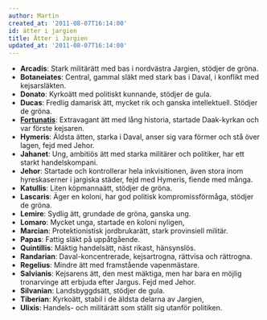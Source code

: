 ```yaml
---
author: Martin
created_at: '2011-08-07T16:14:00'
id: ätter i jargien
title: Ätter i Jargien
updated_at: '2011-08-07T16:14:00'
---
```

-   **Arcadis**: Stark militärätt med bas i nordvästra Jargien, stödjer de gröna.
-   **Botaneiates**: Central, gammal släkt med stark bas i Daval, i konflikt med kejsarsläkten.
-   **Donato**: Kyrkoätt med politiskt kunnande, stödjer de gula.
-   **Ducas**: Fredlig damarisk ätt, mycket rik och ganska intellektuell. Stödjer de gröna.
-   **[Fortunatis]**: Extravagant ätt med lång historia, startade Daak-kyrkan och var förste kejsaren.
-   **Hymeris**: Äldsta ätten, starka i Daval, anser sig vara förmer och stå över lagen, fejd med Jehor.
-   **Jahanet**: Ung, ambitiös ätt med starka militärer och politiker, har ett starkt handelskompani.
-   **Jehor**: Startade och kontrollerar hela inkvisitionen, även stora inom hyreskaserner i jargiska städer, fejd med Hymeris, fiende med många.
-   **Katullis**: Liten köpmannaätt, stödjer de gröna.
-   **Lascaris**: Äger en koloni, har god politisk kompromissförmåga, stödjer de gröna.
-   **Lemire**: Sydlig ätt, grundade de gröna, ganska ung.
-   **Lomaro**: Mycket unga, startade en koloni nyligen,
-   **Marcian**: Protektionistisk jordbrukarätt, stark provinsiell militär.
-   **Papas**: Fattig släkt på uppåtgående.
-   **Quintillis**: Mäktig handelsätt, näst rikast, hänsynslös.
-   **Randarian**: Daval-koncentrerade, kejsartrogna, rättvisa och rättrogna.
-   **Regelius**: Mindre ätt med framstående vapenmästare.
-   **Salvianis**: Kejsarens ätt, den mest mäktiga, men har bara en möjlig tronarvinge att erbjuda efter Jargus. Fejd med Jehor.
-   **Silvanian**: Landsbyggdsätt, stödjer de gula.
-   **Tiberian**: Kyrkoätt, stabil i de äldsta delarna av Jargien,
-   **Ulixis**: Handels- och militärätt som ställt sig utanför politiken.

  [Fortunatis]: http://kampanj.ripperdoc.net/jargus-ar-dod/atten-fortunatis "Ätten Fortunatis"